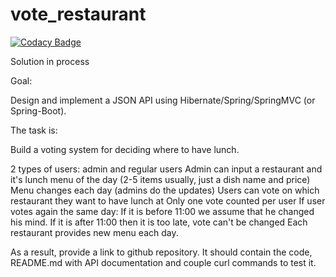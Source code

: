 # vote_restaurant

[![Codacy Badge](https://api.codacy.com/project/badge/Grade/e19b70a1a840492abd2ce1539a1deb54)](https://www.codacy.com/app/ksandr-ua/vote_restaurant?utm_source=github.com&amp;utm_medium=referral&amp;utm_content=aleksandrbogomolov/vote_restaurant&amp;utm_campaign=Badge_Grade)

Solution in process

Goal:

Design and implement a JSON API using Hibernate/Spring/SpringMVC (or Spring-Boot).

The task is:

Build a voting system for deciding where to have lunch.

2 types of users: admin and regular users
Admin can input a restaurant and it's lunch menu of the day (2-5 items usually, just a dish name and price)
Menu changes each day (admins do the updates)
Users can vote on which restaurant they want to have lunch at
Only one vote counted per user
If user votes again the same day:
If it is before 11:00 we assume that he changed his mind.
If it is after 11:00 then it is too late, vote can't be changed
Each restaurant provides new menu each day.

As a result, provide a link to github repository. It should contain the code, README.md with API documentation and couple curl commands to test it.
